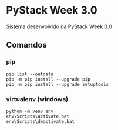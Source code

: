 # PyStack Week 3.0

Sistema desenvolvido na PyStack Week 3.0

## Comandos
### pip
```
pip list --outdate
pip -m pip install --upgrade pip
pip -m pip install --upgrade setuptools
```
### virtualenv (windows)
```
python -m venv env
env\Scripts\activate.bat
env\Scripts\deactivate.bat
```
